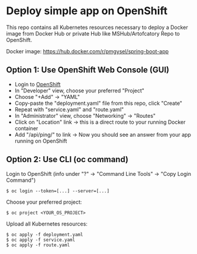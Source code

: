 # Deploy simple app on OpenShift

This repo contains all Kubernetes resources necessary to deploy a Docker image from Docker Hub or private Hub like MSHub/Artofcatory Repo to OpenShift.

Docker image: https://hub.docker.com/r/pmgysel/spring-boot-app

## Option 1: Use OpenShift Web Console (GUI)

* Login to [OpenShift](https://manage.openshift.com/sign_in)
* In "Developer" view, choose your preferred "Project"
* Choose "+Add" -> "YAML"
* Copy-paste the "deployment.yaml" file from this repo, click "Create"
* Repeat with "service.yaml" and "route.yaml"
* In "Administrator" view, choose "Networking" -> "Routes"
* Click on "Location" link -> this is a direct route to your running Docker container
* Add "/api/ping/" to link -> Now you should see an answer from your app running on OpenShift

## Option 2: Use CLI (oc command)

Login to OpenShift (info under "?" -> "Command Line Tools" -> "Copy Login Command")
```shell
$ oc login --token=[...] --server=[...]
```

Choose your preferred project:
```shell
$ oc project <YOUR_OS_PROJECT>
```

Upload all Kubernetes resources:
```shell
$ oc apply -f deployment.yaml
$ oc apply -f service.yaml
$ oc apply -f route.yaml
```
